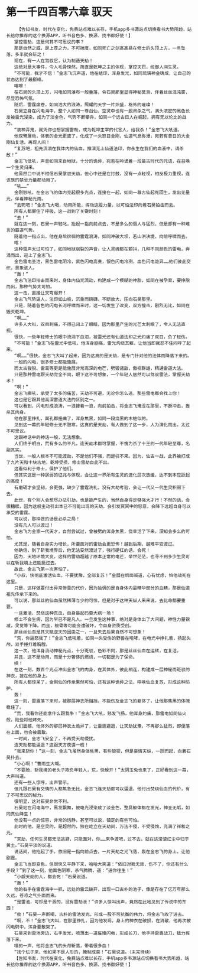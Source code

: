 # 第一千四百零六章 驭天
        【告知书友，时代在变化，免费站点难以长存，手机app多书源站点切换看书大势所趋，站长给你推荐的这个换源APP，听书音色多、换源、找书都好使！】
       掌控雷劫，这是何其不可思议的事？
       那是自然之威，是上苍之力，不可揣度，如同死亡之剑高高悬在修士的头顶上方，一旦坠落，多半就会斩之！
       现在，有一人在驾驭它，认为制造天劫！
       这绝对是大事件，令人毛骨悚然，简直是乾坤之主的体现，掌控天罚，统御人间生灵。
       “不可能，我才不信！”金志飞沉声道，他在结印，浑身发光，如同琉璃神金铸成，让自己的状态达到了最巅峰。
       喀嚓！
       在石昊的头顶上方，闪电如同瀑布一般垂落，令石昊那里显得神秘莫测，伴着丝丝混沌雾，尽显恐怖气氛。
       随后，雷霆席卷，如同浩大的浪涛，照耀的天宇一片炽盛，格外的璀璨！
       石昊立身在闪电海中，整个人如同一尊战仙，空灵中也有一股肃杀之气，满头浓密的黑色长发被雷光浸染，成为了淡金色，气势不断攀升，如同一个远古巨人在崛起，拥有无以伦比的战力。
       “装神弄鬼，就凭你也想掌握雷劫，成为乾坤主宰的代言人，给我杀！”金志飞大吼道。
       他双臂展动，体表的金光更盛了，化成了一头怒目金刚，仙道气息弥漫，宛若有昔日的大金刚仙复活，再现人间！
       “复苏吧，祖先流淌在我体内的仙血，推演无上仙道法印，你永生在我们的血液中，请杀敌！”
       金志飞低吼，声音如同来自地狱，十分的诡异，宛若在吟诵着一段最古时代的咒语，在召唤一个生灵归来。
       他虽然口中说不相信石昊掌驭天劫，但心中还是在打鼓，没有一点轻视，相反极力重视，连该族的禁忌力量都动用了。
       “吼……”
       金刚怒吼，在金志飞的体内亮起很多光点，连接在一起，如同一尊古仙起死回生，发出无量光，伴着神秘光雨。
       “去死吧！”金志飞大喝，动用所能，挥动这股力量，以可怕法印向着石昊拍击而去。
       所有人都屏住了呼吸，这一战到了关键时刻！
       “去！”
       就在这一刻，石昊一声轻叱，抬起一指向前点去，不是多么的慑人与猛烈，但是却有一种难言的霸道气势。
       随着他一指点出，他在身后徘徊的雷霆浪涛，如同冲破大坝，若山洪决堤，向前呼啸而去。
       喀！
       这种雷声太过可怕了，如同地狱崩裂的声音，让人灵魂都在颤抖，几种不同颜色的雷电，奔涌而出，迎上了金志飞。
       金色雷电圣洁，黑色雷电阴冷，紫色闪电高贵，银色闪电冷冽，血色闪电诡异……他们彼此交织，景象骇人。
       “轰！”
       金志飞法印拍击而来时，身体内仙光流动，构建成一个模糊的神胎，如同在被孕育，要挣脱而出，那种气势太可怕。
       这一击，直接让天穹爆开！
       金志飞气势逼人，法印如山般，沉重而磅礴，不断放大，压向石昊那里。
       只是，随着各色的闪电长河呼啸而来时，这一切发生了改变，双方撞击，剧烈无比，如同在毁灭乾坤。
       “啊……”
       许多人大叫，双目刺痛，不得已闭上了眼睛，因为那里产生的光芒太刺眼了，令人无法直视。
       很快，一些年轻修士的眼中流淌下血泪，被雷光还有仙道法印之光灼痛了双目，负了轻伤。
       “不可能！”金志飞在雷光中低吼，他浑身剧痛，雷光灼烧其躯，让他当即就忍不住闷哼了起来。
       “啊……”很快，金志飞大叫了起来，因为这真的是天劫，是专门针对他的法体而降落下来的。
       一般的闪电，很多修士都能施展。
       而太古狻猊、雷鸾等更是能施展非常高深的电芒，劈毁诸敌，傲视群雄，精通雷道大法。
       只是那种雷电跟天劫完全不同，眼下这不可想象，一个年轻人居然可以驾驭雷法，掌握天劫术！
       “啊！”
       金志飞嘶吼，承受了太多的痛苦，天劫不可避，无论你怎么逃，那些雷电都会找上你！
       这也是它跟其他高深雷道大法的区别之一。
       可以看到，闪电形成浪涛，一浪接着一浪，向前拍击，将金志飞淹没在那里，不断冲击，轰杀其肉身。
       他在那里挣扎，面孔都扭曲了，浑身焦黑，如同一段烧黑的木桩似的。
       见到这一幕的年轻修士无不胆寒，这真的是天劫，有人做到了这一步，人为演化而出，太过不可思议。
       这跟神话中的神话一般，无法想象。
       人们终于明白，荒有多么的不凡，连天劫术都可掌握，不愧为杀了十王的一代年轻至尊，名副其实。
       当世，一般人根本不可能渡劫，不是他们不强，而是引不来。因为，仙古一战，此界被打成了九片天和十块古地，乾坤受损，修士雷劫自此不出。
       这看似利于修士，保护了他们。
       但其实这是一种孱弱的征兆与体现，会让这一界所有生灵的进化层次放缓，达不到本应跃起的高度！
       有磨砺才会坚韧，会更强，缺少了雷霆洗礼，没有大劫考验，会让一代又一代生灵积弱下去。
       此世，有个别人会想尽办法引劫，也是能产生的，当然自身得足够强大才行！不然的话，会很糟糕，因为这般主动引出本已不可能出现的天劫，会引发冥冥中的怒意，会降下远超自身可以承受的雷霆。
       可以说，那样做的话是必杀之局！
       没有几人可以渡过！
       金志飞为金家一代天才，自然尝试过，曾被劈的浑身焦黑，侥幸活了下来，深知会多么的可怕。
       尤其是，随着自身实力增长，所要面对的雷劫会更恐怖！越到后期，越难平安渡过。
       他确信，到了斩我境界后，他无法安然渡过了，强行硬扛的话，会死！
       因为，天地环境大变，这样的雷劫超越了原本正常的电芒，举世茫茫，也寻不到多少生灵可以在斩我境上还能挺过去。
       故此，金志飞第一次害怕了。
       “小叔，快彻底激活仙血，不要犹豫，全部复苏！”金展在后面喊道，心有忧虑，怕他战死在这里。
       只是，这样做要付出异常惨重的代价，因为抽调的是自身体内最精华部分的血精，那是仙道祖先传承下来的。
       可以说，那丝丝的仙血虽然稀薄与少的可怜，但是对于这种天纵人来来说，去比命都要重要。
       一旦激活，焚烧这种真血，自身最起码要大病一场！
       修士不会生病，因为早已不是凡人。一旦发生这种事，绝对是身体出了大问题，神性力量锐减，灵觉等下降。而且，根骨等可能会遭破坏，令自身资质受创。
       那丝丝仙血是其天赋逆天的因由之一，一旦失去后果自然不可想象！
       “荒，你逼怒我了！”金志飞低吼着，如同一头受伤的野兽在咆哮，在电光中挣扎着，扬起头颅，双手捶打着胸膛。
       这一次，他浑身流动神秘光点，十分斑驳，色彩不同，那是丝丝仙血在运转，在复活。
       并且，这不是动用，而是十分奢侈的燃烧，一切都是为了保命。
       哧！
       在这一刻，数百个光点冲出金志飞的肉身，在其体外，彼此相连，构建成一层神秘而斑驳的神衣，披在他的身上。
       所有人都惊呆了，金刚仙的传承果然可怕，还有这种诡异之法，呼唤仙血复苏，形成这种防护。
       轰！
       这一刻，雷霆落下来时，被那层神衣所阻挡，不能伤及金志飞的躯体了，让他那焦黑的体魄稳住了。
       “荒，我看你还能拿什么跟我争！”金志飞大吼，怒发飞扬，他浑身灼痛，那雷电如同仙火般，险些将他烤死。
       人们震撼，他体外的那层神衣太诡异了，让雷霆避退，让天劫犹豫，不再那么猛烈，即便落在上面，也会被震散。
       一时间，金志飞安全了，不再受天劫侵扰。
       连天劫都能逼退？这跟天方夜谭一般！
       “我来斩你！”这一刻，金志飞虽然身体焦黑，有些狼狈，但是豪情天纵，一跃而起，向着石昊扑去。
       “小心啊！”曹雨生大喊。
       “不要脸，斩我境的老头子欺负年轻人，荒，快躲开！”太阴玉兔也来了，正好看到这一幕，大声叫道。
       还有一些人惊呼，出声警示。
       但凡跟石昊有交情的人都焦急无比，金志飞连天劫都可以逼退，他付出焚烧仙血的代价，有了不可思议的秘力。
       很明显，这对石昊非常不利。
       石昊站在闪电海中，黑发飘舞，被电光浸染成了淡金色，整具躯体都在发光，神圣无垢，如同真仙降生！
       他没有一点的惊容，非常的恬静，甚至可以说，镇定的有些可怕。
       此时的他，是空灵的，是超然的，独在屹立在天劫间，万法不侵，不受侵蚀，充满了祥和之光。
       “天劫，任何生灵都无法逃避，只能面对，你……来争渡吧，过不去，就在这滚滚红尘中归于黄土。”石昊平淡的说道。
       说话间，他抬起了手，依旧是一指向前点去，一片天劫之光飞落，轰在金志飞的身上，让他剧震。
       金志飞当即变色，但很快又平静下来，哈哈大笑道：“依旧对我无效，伤不了，你还有什么手段？”到了这一刻，他面色阴寒，杀气腾腾，道：“送你往生！”
       “小觑天劫的人，都会死！”石昊说道。
       “轰！”
       他的右手在雷霆海中一抓，远处的雷云破开，出现一口古朴的池子，像是存在了亿万年那么久远，苍凉之气扑面而来。
       “是雷池，可却是干涸的，没有雷劫液！”许多人惊叫出声，竟然在此地见到了传说中的东西！
       “收！”石昊一声断喝，古朴的雷池发光，形成一股不可抗衡的伟力，将金志飞收了进去。
       “啊，不！”金志飞大叫，在那里挣扎，因为他发现，身上的神衣在破损，在消散，他再次被闪电劈中，浑身要散架了。
       石昊来到雷池旁边，右手发光，喷薄出一道璀璨闪电，形成长刀，他手持雷霆战刀，猛力挥落下来。
       噗的一声，他将金志飞的头颅斩落，带着很多血！
       “找个坛子来，他如果不是人形的，腌制成菜！”石昊说道。（未完待续）
       【告知书友，时代在变化，免费站点难以长存，手机app多书源站点切换看书大势所趋，站长给你推荐的这个换源APP，听书音色多、换源、找书都好使！】